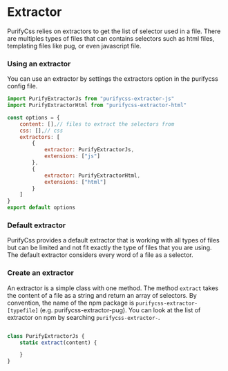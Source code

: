 # Extractor

PurifyCss relies on extractors to get the list of selector used in a file.
There are multiples types of files that can contains selectors such as html files, templating files like pug, or even javascript file.

### Using an extractor

You can use an extractor by settings the extractors option in the purifycss config file.
```js
import PurifyExtractorJs from "purifycss-extractor-js"
import PurifyExtractorHtml from "purifycss-extractor-html"

const options = {
    content: [],// files to extract the selectors from
    css: [],// css
    extractors: [
        {
            extractor: PurifyExtractorJs,
            extensions: ["js"]
        },
        {
            extractor: PurifyExtractorHtml,
            extensions: ["html"]
        }
    ]
}
export default options
```

### Default extractor

PurifyCss provides a default extractor that is working with all types of files but can be limited and not fit exactly the type of files that you are using.  
The default extractor considers every word of a file as a selector.

### Create an extractor

An extractor is a simple class with one method. The method `extract` takes the content of a file as a string and return an array of selectors.
By convention, the name of the npm package is `purifycss-extractor-[typefile]` (e.g. purifycss-extractor-pug). You can look at the list of extractor on npm by searching `purifycss-extractor-`.

```js

class PurifyExtractorJs {
    static extract(content) {

    }
}

```